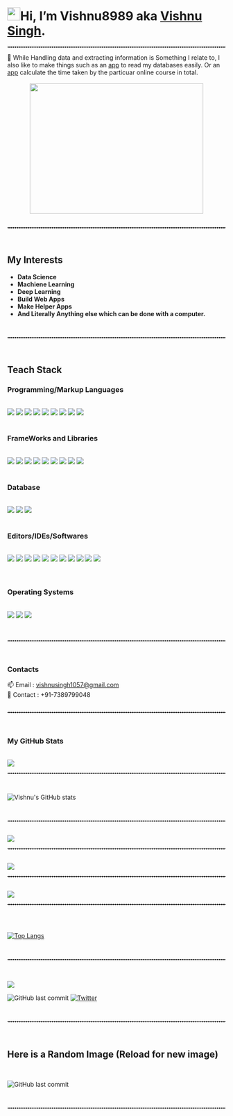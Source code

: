 # <img src="https://emojis.slackmojis.com/emojis/images/1588177020/8809/wave_hello.gif?1588177020" width="30" height = "30">Hi, I’m Vishnu8989 aka <a href="https://www.linkedin.com/in/vishnu-singh-5b6859196/">Vishnu Singh</a>.</h2>

<hr style="border-top: 1px dashed white;border-bottom: 1px dashed white;">
👀 While Handling data and extracting information is Something I relate to, I also like to make things such as an <a href="https://github.com/Vishnu8989/MYSQL-Database-Viewer">app</a> to read my databases easily. Or an <a href="https://github.com/Vishnu8989/Python-Mini-Projects/tree/master/Time%20Adder">app</a> calculate the time taken by the particuar online course in total.
<br>
<br>
<center><img src='https://i.ibb.co/hXNSjNw/giphy.gif' height = 300px width=400px></center>

<br>
<hr style="border-top: 1px dashed white;border-bottom: 1px dashed white;">
<br>

## My Interests

- <b>Data Science
- Machiene Learning
- Deep Learning
- Build Web Apps
- Make Helper Apps
- And Literally Anything else which can be done with a computer.</b>

<br>
<hr style="border-top: 1px dashed white;border-bottom: 1px dashed white;">
<br>

## <b>Teach Stack</b>

### <b>Programming/Markup Languages</b>

<br>
<div>
<img src="https://img.shields.io/badge/Python-FFD43B?style=for-the-badge&logo=python&logoColor=blue">
<img src="https://img.shields.io/badge/C-00599C?style=for-the-badge&logo=c&logoColor=white">
<img src="https://img.shields.io/badge/C%2B%2B-00599C?style=for-the-badge&logo=c%2B%2B&logoColor=white">
<img src="https://img.shields.io/badge/Java-ED8B00?style=for-the-badge&logo=java&logoColor=white">
<img src="https://img.shields.io/badge/CSS3-1572B6?style=for-the-badge&logo=css3&logoColor=white">
<img src="https://img.shields.io/badge/HTML5-E34F26?style=for-the-badge&logo=html5&logoColor=white">
<img src="https://img.shields.io/badge/JavaScript-323330?style=for-the-badge&logo=javascript&logoColor=F7DF1E">
<img src="https://img.shields.io/badge/R-276DC3?style=for-the-badge&logo=r&logoColor=white">
<img src="https://img.shields.io/badge/Markdown-000000?style=for-the-badge&logo=markdown&logoColor=white">
</div>
<br>

### <b>FrameWorks and Libraries</b>

<br>
<div>
<img src="https://img.shields.io/badge/TensorFlow-FF6F00?style=for-the-badge&logo=tensorflow&logoColor=white">
<img src="https://img.shields.io/badge/Keras-D00000?style=for-the-badge&logo=Keras&logoColor=white">
<img src="https://img.shields.io/badge/Numpy-777BB4?style=for-the-badge&logo=numpy&logoColor=white">
<img src="https://img.shields.io/badge/Pandas-2C2D72?style=for-the-badge&logo=pandas&logoColor=white">
<img src="https://img.shields.io/badge/scikit_learn-F7931E?style=for-the-badge&logo=scikit-learn&logoColor=white">
<img src="https://img.shields.io/badge/Django-092E20?style=for-the-badge&logo=django&logoColor=green">
<img src="https://img.shields.io/badge/Flask-000000?style=for-the-badge&logo=flask&logoColor=white">
<img src="https://img.shields.io/badge/Node.js-339933?style=for-the-badge&logo=nodedotjs&logoColor=white">
<img src="https://img.shields.io/badge/React-20232A?style=for-the-badge&logo=react&logoColor=61DAFB">
</div>
<br>

### <b>Database</b>

<br>
<div>
<img src="https://img.shields.io/badge/MySQL-005C84?style=for-the-badge&logo=mysql&logoColor=white">
<img src="https://img.shields.io/badge/Oracle-F80000?style=for-the-badge&logo=Oracle&logoColor=white">
<img src="https://img.shields.io/badge/SQLite-07405E?style=for-the-badge&logo=sqlite&logoColor=white">
</div>
<br>

### <b>Editors/IDEs/Softwares</b>

<br>
<div>
<img src="https://img.shields.io/badge/Atom-66595C?style=for-the-badge&logo=Atom&logoColor=white">
<img src="https://img.shields.io/badge/Colab-F9AB00?style=for-the-badge&logo=googlecolab&color=525252">
<img src="https://img.shields.io/badge/Eclipse-2C2255?style=for-the-badge&logo=eclipse&logoColor=white">
<img src="https://img.shields.io/badge/PyCharm-000000.svg?&style=for-the-badge&logo=PyCharm&logoColor=white">
<img src="https://img.shields.io/badge/RStudio-75AADB?style=for-the-badge&logo=RStudio&logoColor=white">
<img src="https://img.shields.io/badge/Visual_Studio-5C2D91?style=for-the-badge&logo=visual%20studio&logoColor=white">
<img src="https://img.shields.io/badge/Visual_Studio_Code-0078D4?style=for-the-badge&logo=visual%20studio%20code&logoColor=white">
<img src="https://img.shields.io/badge/Google%20Sheets-34A853?style=for-the-badge&logo=google-sheets&logoColor=white">
<img src="https://img.shields.io/badge/Overleaf-47A141?style=for-the-badge&logo=Overleaf&logoColor=white">
<img src="https://img.shields.io/badge/GIT-E44C30?style=for-the-badge&logo=git&logoColor=white">
<img src="https://img.shields.io/badge/GitHub-F4D03F?style=for-the-badge&logo=github&logoColor=#171515">
</div>
<br>
<br>

### <b>Operating Systems</b>

<br>
<div>
<img src="https://img.shields.io/badge/Linux-FCC624?style=for-the-badge&logo=linux&logoColor=black">
<img src="https://img.shields.io/badge/Windows-0078D6?style=for-the-badge&logo=windows&logoColor=white">
<img src="https://img.shields.io/badge/Ubuntu-E95420?style=for-the-badge&logo=ubuntu&logoColor=white">
</div>
<br>
<br>
<hr style="border-top: 1px dashed white;border-bottom: 1px dashed white;">
<br>

### <b>Contacts</b>

📫 Email : vishnusingh1057@gmail.com
<br>
📱 Contact : +91-7389799048
<br>
<br>

<hr style="border-top: 1px dashed white;border-bottom: 1px dashed white;">

<br>

### <b>My GitHub Stats</b>

<br>

<img src="https://github-profile-summary-cards.vercel.app/api/cards/profile-details?username=Vishnu8989&theme=vue">

<br>
<hr style="border-top: 1px dashed white;border-bottom: 1px dashed white;">
<br>

![Vishnu's GitHub stats](https://github-readme-stats.vercel.app/api?username=vishnu8989&bg_color=30,e96443,904e95&title_color=fff&text_color=fff)

<br>
<hr style="border-top: 1px dashed white;border-bottom: 1px dashed white;">
<br>

<img src="https://github-readme-streak-stats.herokuapp.com/?user=Vishnu8989">

<br>
<hr style="border-top: 1px dashed white;border-bottom: 1px dashed white;">
<br>

<img src="https://activity-graph.herokuapp.com/graph?username=Vishnu8989&theme=minimal">

<br>
<hr style="border-top: 1px dashed white;border-bottom: 1px dashed white;">
<br>

<img src="https://github-profile-trophy.vercel.app/?username=Vishnu8989">

<br>
<hr style="border-top: 1px dashed white;border-bottom: 1px dashed white;">
<br>

<br>

[![Top Langs](https://github-readme-stats.vercel.app/api/top-langs/?username=vishnu8989&layout=compact)](https://github.com/Vishnu8989)

<br>
<hr style="border-top: 1px dashed white;border-bottom: 1px dashed white;">
<br>

<br>

<div>
<img src="https://hits.seeyoufarm.com/api/count/incr/badge.svg?url=https%3A%2F%2Fgithub.com%2F{username}1212%2Fhit-counter">

![GitHub last commit](https://img.shields.io/github/last-commit/vishnu8989/vishnu8989)
[![Twitter](https://img.shields.io/twitter/url?style=social&url=https%3A%2F%2Ftwitter.com%2FVishnu__Rajawat)](https://twitter.com/intent/tweet?text=Wow:&url=https%3A%2F%2Fgithub.com%2FVishnu8989%2FMYSQL-Database-Viewer)

</div>
<br>

<hr style="border-top: 1px dashed white;border-bottom: 1px dashed white;">

<br>

## Here is a Random Image (Reload for new image)

<br>

![GitHub last commit](https://source.unsplash.com/1000x1000/?sunset,mountains)

<br>

<hr style="border-top: 1px dashed white;border-bottom: 1px dashed white;">
